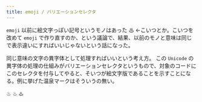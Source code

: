 ```yaml
---
title: emoji / バリエーションセレクタ
---
```


`emoji` 以前に絵文字っぽい記号というモノはあった ♨ ←こいつとか。こいつを改めて `emoji` で作り直すのか、という議論で、結果、以前のモノと意味は同じで表示違いにすればいいじゃないという話になった。

同じ意味の文字の異字体として処理すればいいという考え方。
この `Unicode` の異字体の処理の仕組みがバリエーションセレクタというもので、対象のコードにこのセレクタを付与してやると、そいつが絵文字版であることを示すことになる。例に挙げた温泉マークはそういうの無い。





♨ ♨︎ ♨️